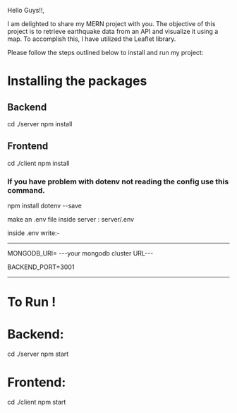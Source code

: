 Hello Guys!!,

I am delighted to share my MERN project with you. The objective of this project is to retrieve earthquake data from an API and visualize it using a map. To accomplish this, I have utilized the Leaflet library.

Please follow the steps outlined below to install and run my project:
# Installing the packages 

## Backend
cd ./server
npm install

## Frontend
cd ./client 
npm install

### If you have problem with dotenv not reading the config use this command.
npm install dotenv --save 

make an .env file inside server :  server/.env

inside .env write:-


----------------------------------------------
MONGODB_URI= ---your mongodb cluster URL---

BACKEND_PORT=3001

-----------------------------------------------

# To Run !
# Backend: 
cd ./server
npm start

# Frontend:
cd ./client
npm start



